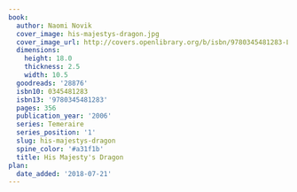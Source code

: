 ```yaml
---
book:
  author: Naomi Novik
  cover_image: his-majestys-dragon.jpg
  cover_image_url: http://covers.openlibrary.org/b/isbn/9780345481283-L.jpg
  dimensions:
    height: 18.0
    thickness: 2.5
    width: 10.5
  goodreads: '28876'
  isbn10: 0345481283
  isbn13: '9780345481283'
  pages: 356
  publication_year: '2006'
  series: Temeraire
  series_position: '1'
  slug: his-majestys-dragon
  spine_color: '#a31f1b'
  title: His Majesty's Dragon
plan:
  date_added: '2018-07-21'
---
```

